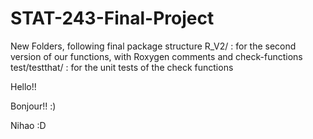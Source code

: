 # STAT-243-Final-Project

New Folders, following final package structure
R_V2/ : for the second version of our functions, with Roxygen comments and check-functions
test/testthat/ : for the unit tests of the check functions

Hello!!

Bonjour!! :)

Nihao :D


